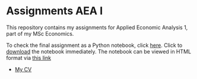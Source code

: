 # Assignments AEA I
This repository contains my assignments for Applied Economic Analysis 1, part of my MSc Economics.

To check the final assignment as a Python notebook, click [here](https://github.com/twanvissers/Assignments-AEA-I/blob/master/AEA_Joost_Twan.ipynb). Click to [download](https://joostbouten.github.io/AEA_Joost_Twan.ipynb) the notebook immediately.
The notebook can be viewed in HTML format via [this link](https://joostbouten.github.io/AEA_Joost_Twan.html)

* [My CV]()

